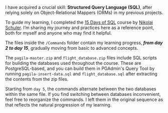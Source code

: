 I have acquired a crucial skill: **Structured Query Language (SQL)**, after relying solely on Object-Relational Mappers (ORMs) in my previous projects.

To guide my learning, I completed the [15 Days of SQL](https://udemy.com/course/15-days-of-sql) course by [Nikolai Schuler](https://linkedin.com/in/nikolai-schuler). I’m sharing my journey and practices here as a reference point, both for myself and anyone who may find it helpful.

The files inside the `/Commands` folder contain my learning progress, ***from day 2 to day 15***, gradually moving from basic to advanced concepts.

The `pagila-master.zip` and `flight_database.zip` files include SQL scripts for building the databases used throughout the course. These are PostgreSQL-based, and you can build them in PGAdmin's Query Tool by running `pagila-insert-data.sql` and `flight_database.sql` after extracting the contents from the zip files.

Starting from `day 5`, the commands alternate between the two databases within the same file. If you find switching between databases inconvenient, feel free to reorganize the commands. I left them in the original sequence as that reflects the natural progression of my learning.

